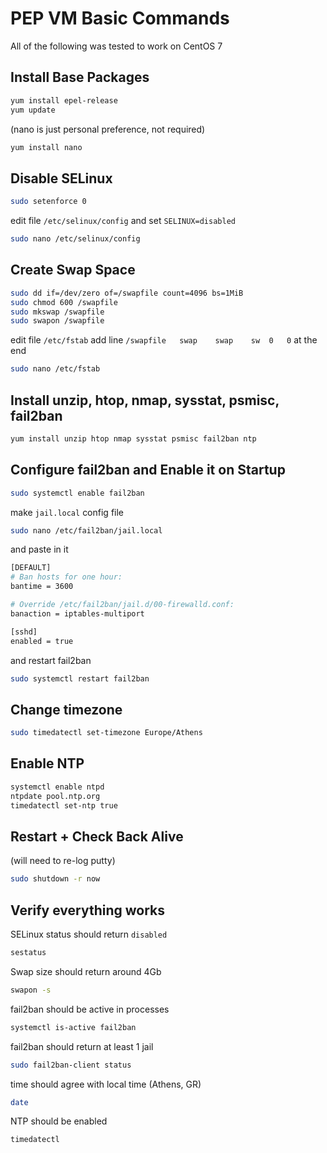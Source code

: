 # PEP VM Basic Commands
All of the following was tested to work on CentOS 7
## Install Base Packages
```bash
yum install epel-release
yum update
```
(nano is just personal preference, not required)
```bash
yum install nano
```

## Disable SELinux
```bash
sudo setenforce 0
```
edit file `/etc/selinux/config` and set `SELINUX=disabled`
```bash
sudo nano /etc/selinux/config
```

## Create Swap Space
```bash
sudo dd if=/dev/zero of=/swapfile count=4096 bs=1MiB
sudo chmod 600 /swapfile
sudo mkswap /swapfile
sudo swapon /swapfile
```
edit file `/etc/fstab` add line `/swapfile   swap    swap    sw  0   0` at the end
```bash
sudo nano /etc/fstab
```

## Install unzip, htop, nmap, sysstat, psmisc, fail2ban
```bash
yum install unzip htop nmap sysstat psmisc fail2ban ntp
```

## Configure fail2ban and Enable it on Startup
```bash
sudo systemctl enable fail2ban
```
make `jail.local` config file
```bash
sudo nano /etc/fail2ban/jail.local
```
and paste in it
```bash
[DEFAULT]
# Ban hosts for one hour:
bantime = 3600

# Override /etc/fail2ban/jail.d/00-firewalld.conf:
banaction = iptables-multiport

[sshd]
enabled = true
```
and restart fail2ban
```bash
sudo systemctl restart fail2ban
```

## Change timezone
```bash
sudo timedatectl set-timezone Europe/Athens
```

## Enable NTP
```bash
systemctl enable ntpd
ntpdate pool.ntp.org
timedatectl set-ntp true
```

## Restart + Check Back Alive
(will need to re-log putty)
```bash
sudo shutdown -r now
```

## Verify everything works
SELinux status should return `disabled`
```bash
sestatus
```
Swap size should return around 4Gb
```bash
swapon -s
```
fail2ban should be active in processes
```bash
systemctl is-active fail2ban
```
fail2ban should return at least 1 jail
```bash
sudo fail2ban-client status
```
time should agree with local time (Athens, GR)
```bash
date
```
NTP should be enabled
```bash
timedatectl
```
